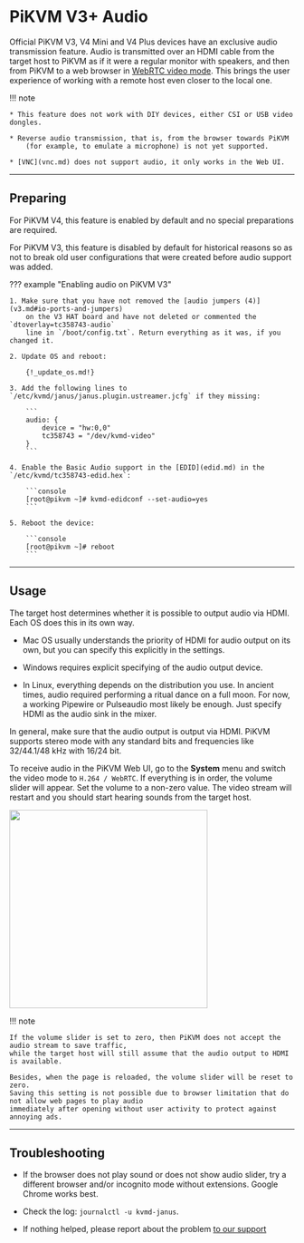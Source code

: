 # PiKVM V3+ Audio

Official PiKVM V3, V4 Mini and V4 Plus devices have an exclusive audio transmission feature.
Audio is transmitted over an HDMI cable from the target host to PiKVM as if it were a regular monitor
with speakers, and then from PiKVM to a web browser in [WebRTC video mode](webrtc.md).
This brings the user experience of working with a remote host even closer to the local one.

!!! note

    * This feature does not work with DIY devices, either CSI or USB video dongles.

    * Reverse audio transmission, that is, from the browser towards PiKVM
        (for example, to emulate a microphone) is not yet supported.

    * [VNC](vnc.md) does not support audio, it only works in the Web UI.


-----
## Preparing

For PiKVM V4, this feature is enabled by default and no special preparations are required.

For PiKVM V3, this feature is disabled by default for historical reasons so as not to break
old user configurations that were created before audio support was added.

??? example "Enabling audio on PiKVM V3"

    1. Make sure that you have not removed the [audio jumpers (4)](v3.md#io-ports-and-jumpers)
        on the V3 HAT board and have not deleted or commented the `dtoverlay=tc358743-audio`
        line in `/boot/config.txt`. Return everything as it was, if you changed it.

    2. Update OS and reboot:

        {!_update_os.md!}

    3. Add the following lines to `/etc/kvmd/janus/janus.plugin.ustreamer.jcfg` if they missing:

        ```
        audio: {
            device = "hw:0,0"
            tc358743 = "/dev/kvmd-video"
        }
        ```

    4. Enable the Basic Audio support in the [EDID](edid.md) in the `/etc/kvmd/tc358743-edid.hex`:

        ```console
        [root@pikvm ~]# kvmd-edidconf --set-audio=yes
        ```

    5. Reboot the device:

        ```console
        [root@pikvm ~]# reboot
        ```


-----
## Usage

The target host determines whether it is possible to output audio via HDMI. Each OS does this in its own way.

* Mac OS usually understands the priority of HDMI for audio output on its own,
    but you can specify this explicitly in the settings.

* Windows requires explicit specifying of the audio output device.

* In Linux, everything depends on the distribution you use. In ancient times, audio required performing
    a ritual dance on a full moon. For now, a working Pipewire or Pulseaudio most likely be enough.
    Just specify HDMI as the audio sink in the mixer.

In general, make sure that the audio output is output via HDMI.
PiKVM supports stereo mode with any standard bits and frequencies like 32/44.1/48 kHz with 16/24 bit.

To receive audio in the PiKVM Web UI, go to the **System** menu and switch the video mode to `H.264 / WebRTC`.
If everything is in order, the volume slider will appear. Set the volume to a non-zero value.
The video stream will restart and you should start hearing sounds from the target host.

<img src="menu.png" width="350"/>

!!! note

    If the volume slider is set to zero, then PiKVM does not accept the audio stream to save traffic,
    while the target host will still assume that the audio output to HDMI is available.

    Besides, when the page is reloaded, the volume slider will be reset to zero.
    Saving this setting is not possible due to browser limitation that do not allow web pages to play audio
    immediately after opening without user activity to protect against annoying ads.


-----
## Troubleshooting

* If the browser does not play sound or does not show audio slider, try a different browser
    and/or incognito mode without extensions. Google Chrome works best.

* Check the log: `journalctl -u kvmd-janus`.

* If nothing helped, please report about the problem [to our support](https://discord.gg/bpmXfz5)
